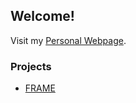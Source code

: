 ## Welcome!

Visit my [Personal Webpage](http://malewick.web.cern.ch/).

### Projects

- [FRAME](http://malewick.github.io/frame)

